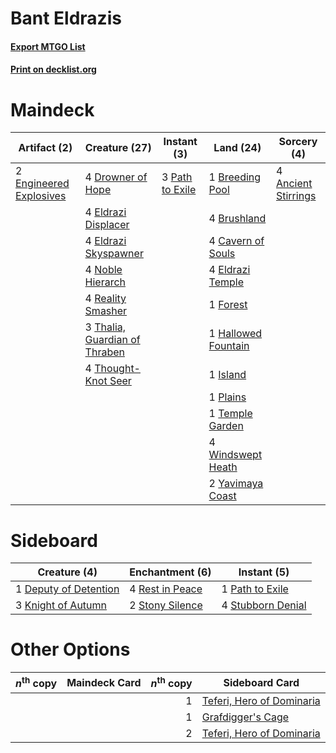 # Bant Eldrazis

#### [Export MTGO List](../collection/Bant%20Eldrazis/Bant%20Eldrazis.txt)
#### [Print on decklist.org](http://decklist.org/?deckmain=4%09Ancient%20Stirrings%0A1%09Breeding%20Pool%0A4%09Brushland%0A4%09Cavern%20of%20Souls%0A4%09Drowner%20of%20Hope%0A4%09Eldrazi%20Displacer%0A4%09Eldrazi%20Skyspawner%0A4%09Eldrazi%20Temple%0A2%09Engineered%20Explosives%0A1%09Forest%0A1%09Hallowed%20Fountain%0A1%09Island%0A4%09Noble%20Hierarch%0A3%09Path%20to%20Exile%0A1%09Plains%0A4%09Reality%20Smasher%0A1%09Temple%20Garden%0A3%09Thalia,%20Guardian%20of%20Thraben%0A4%09Thought-Knot%20Seer%0A4%09Windswept%20Heath%0A2%09Yavimaya%20Coast&deckside=1%09Deputy%20of%20Detention%0A3%09Knight%20of%20Autumn%0A1%09Path%20to%20Exile%0A4%09Rest%20in%20Peace%0A2%09Stony%20Silence%0A4%09Stubborn%20Denial)
# Maindeck

|                                          Artifact (2)                                           |                                             Creature (27)                                              |                                       Instant (3)                                        |                                          Land (24)                                          |                                         Sorcery (4)                                          |
|-------------------------------------------------------------------------------------------------|--------------------------------------------------------------------------------------------------------|------------------------------------------------------------------------------------------|---------------------------------------------------------------------------------------------|----------------------------------------------------------------------------------------------|
|2 [Engineered Explosives](http://gatherer.wizards.com/Pages/Card/Details.aspx?multiverseid=50139)|4 [Drowner of Hope](http://gatherer.wizards.com/Pages/Card/Details.aspx?multiverseid=401863)            |3 [Path to Exile](http://gatherer.wizards.com/Pages/Card/Details.aspx?multiverseid=220511)|1 [Breeding Pool](http://gatherer.wizards.com/Pages/Card/Details.aspx?multiverseid=97088)    |4 [Ancient Stirrings](http://gatherer.wizards.com/Pages/Card/Details.aspx?multiverseid=442148)|
|                                                                                                 |4 [Eldrazi Displacer](http://gatherer.wizards.com/Pages/Card/Details.aspx?multiverseid=407523)          |                                                                                          |4 [Brushland](http://gatherer.wizards.com/Pages/Card/Details.aspx?multiverseid=129496)       |                                                                                              |
|                                                                                                 |4 [Eldrazi Skyspawner](http://gatherer.wizards.com/Pages/Card/Details.aspx?multiverseid=401868)         |                                                                                          |4 [Cavern of Souls](http://gatherer.wizards.com/Pages/Card/Details.aspx?multiverseid=278058) |                                                                                              |
|                                                                                                 |4 [Noble Hierarch](http://gatherer.wizards.com/Pages/Card/Details.aspx?multiverseid=179434)             |                                                                                          |4 [Eldrazi Temple](http://gatherer.wizards.com/Pages/Card/Details.aspx?multiverseid=401710)  |                                                                                              |
|                                                                                                 |4 [Reality Smasher](http://gatherer.wizards.com/Pages/Card/Details.aspx?multiverseid=407517)            |                                                                                          |1 [Forest](http://gatherer.wizards.com/Pages/Card/Details.aspx?multiverseid=439860)          |                                                                                              |
|                                                                                                 |3 [Thalia, Guardian of Thraben](http://gatherer.wizards.com/Pages/Card/Details.aspx?multiverseid=442025)|                                                                                          |1 [Hallowed Fountain](http://gatherer.wizards.com/Pages/Card/Details.aspx?multiverseid=97071)|                                                                                              |
|                                                                                                 |4 [Thought-Knot Seer](http://gatherer.wizards.com/Pages/Card/Details.aspx?multiverseid=407519)          |                                                                                          |1 [Island](http://gatherer.wizards.com/Pages/Card/Details.aspx?multiverseid=439857)          |                                                                                              |
|                                                                                                 |                                                                                                        |                                                                                          |1 [Plains](http://gatherer.wizards.com/Pages/Card/Details.aspx?multiverseid=439856)          |                                                                                              |
|                                                                                                 |                                                                                                        |                                                                                          |1 [Temple Garden](http://gatherer.wizards.com/Pages/Card/Details.aspx?multiverseid=405112)   |                                                                                              |
|                                                                                                 |                                                                                                        |                                                                                          |4 [Windswept Heath](http://gatherer.wizards.com/Pages/Card/Details.aspx?multiverseid=405115) |                                                                                              |
|                                                                                                 |                                                                                                        |                                                                                          |2 [Yavimaya Coast](http://gatherer.wizards.com/Pages/Card/Details.aspx?multiverseid=129810)  |                                                                                              |


# Sideboard

|                                          Creature (4)                                          |                                     Enchantment (6)                                      |                                        Instant (5)                                         |
|------------------------------------------------------------------------------------------------|------------------------------------------------------------------------------------------|--------------------------------------------------------------------------------------------|
|1 [Deputy of Detention](http://gatherer.wizards.com/Pages/Card/Details.aspx?multiverseid=457309)|4 [Rest in Peace](http://gatherer.wizards.com/Pages/Card/Details.aspx?multiverseid=442021)|1 [Path to Exile](http://gatherer.wizards.com/Pages/Card/Details.aspx?multiverseid=220511)  |
|3 [Knight of Autumn](http://gatherer.wizards.com/Pages/Card/Details.aspx?multiverseid=452933)   |2 [Stony Silence](http://gatherer.wizards.com/Pages/Card/Details.aspx?multiverseid=247425)|4 [Stubborn Denial](http://gatherer.wizards.com/Pages/Card/Details.aspx?multiverseid=386673)|


# Other Options

|*n*<sup>th</sup> copy|Maindeck Card|*n*<sup>th</sup> copy|                                           Sideboard Card                                           |
|---------------------|-------------|--------------------:|----------------------------------------------------------------------------------------------------|
|                     |             |                    1|[Teferi, Hero of Dominaria](http://gatherer.wizards.com/Pages/Card/Details.aspx?multiverseid=443095)|
|                     |             |                    1|[Grafdigger's Cage](http://gatherer.wizards.com/Pages/Card/Details.aspx?multiverseid=278452)        |
|                     |             |                    2|[Teferi, Hero of Dominaria](http://gatherer.wizards.com/Pages/Card/Details.aspx?multiverseid=443095)|

